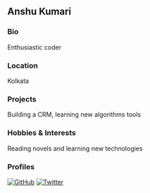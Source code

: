 ## Anshu Kumari

### Bio
Enthusiastic coder

### Location
Kolkata

### Projects
Building a CRM, learning new algorithms tools

### Hobbies & Interests
Reading novels and learning new technologies

### Profiles
[![GitHub][github-img]](https://github.com/whitehawk0011)
[![Twitter][twitter-img]](https://twitter.com/shubhendu0099)

<!-- Don't edit the below 2 lines -->
[twitter-img]: https://i.imgur.com/wWzX9uB.png
[github-img]: https://i.imgur.com/9I6NRUm.png